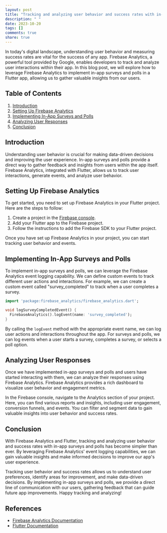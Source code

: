 ```yaml
---
layout: post
title: "Tracking and analyzing user behavior and success rates with in-app surveys and polls using Firebase Analytics in Flutter"
description: " "
date: 2023-10-20
tags: []
comments: true
share: true
---
```

In today's digital landscape, understanding user behavior and measuring success rates are vital for the success of any app. Firebase Analytics, a powerful tool provided by Google, enables developers to track and analyze user interactions within their app. In this blog post, we will explore how to leverage Firebase Analytics to implement in-app surveys and polls in a Flutter app, allowing us to gather valuable insights from our users.

## Table of Contents
1. [Introduction](#introduction)
2. [Setting Up Firebase Analytics](#setting-up-firebase-analytics)
3. [Implementing In-App Surveys and Polls](#implementing-in-app-surveys-and-polls)
4. [Analyzing User Responses](#analyzing-user-responses)
5. [Conclusion](#conclusion)

## Introduction
Understanding user behavior is crucial for making data-driven decisions and improving the user experience. In-app surveys and polls provide a direct way to gather feedback and insights from users within the app itself. Firebase Analytics, integrated with Flutter, allows us to track user interactions, generate events, and analyze user behavior.

## Setting Up Firebase Analytics
To get started, you need to set up Firebase Analytics in your Flutter project. Here are the steps to follow:

1. Create a project in the [Firebase console](https://console.firebase.google.com/).
2. Add your Flutter app to the Firebase project.
3. Follow the instructions to add the Firebase SDK to your Flutter project.

Once you have set up Firebase Analytics in your project, you can start tracking user behavior and events.

## Implementing In-App Surveys and Polls
To implement in-app surveys and polls, we can leverage the Firebase Analytics event logging capability. We can define custom events to track different user actions and interactions. For example, we can create a custom event called "survey_completed" to track when a user completes a survey.

```dart
import 'package:firebase_analytics/firebase_analytics.dart';

void logSurveyCompletedEvent() {
  FirebaseAnalytics().logEvent(name: 'survey_completed');
}
```

By calling the `logEvent` method with the appropriate event name, we can log user actions and interactions throughout the app. For surveys and polls, we can log events when a user starts a survey, completes a survey, or selects a poll option.

## Analyzing User Responses
Once we have implemented in-app surveys and polls and users have started interacting with them, we can analyze their responses using Firebase Analytics. Firebase Analytics provides a rich dashboard to visualize user behavior and engagement metrics.

In the Firebase console, navigate to the Analytics section of your project. Here, you can find various reports and insights, including user engagement, conversion funnels, and events. You can filter and segment data to gain valuable insights into user behavior and success rates.

## Conclusion
With Firebase Analytics and Flutter, tracking and analyzing user behavior and success rates with in-app surveys and polls has become simpler than ever. By leveraging Firebase Analytics' event logging capabilities, we can gain valuable insights and make informed decisions to improve our app's user experience.

Tracking user behavior and success rates allows us to understand user preferences, identify areas for improvement, and make data-driven decisions. By implementing in-app surveys and polls, we provide a direct line of communication with our users, gathering feedback that can guide future app improvements. Happy tracking and analyzing!

## References
- [Firebase Analytics Documentation](https://firebase.google.com/docs/analytics)
- [Flutter Documentation](https://flutter.dev/docs)